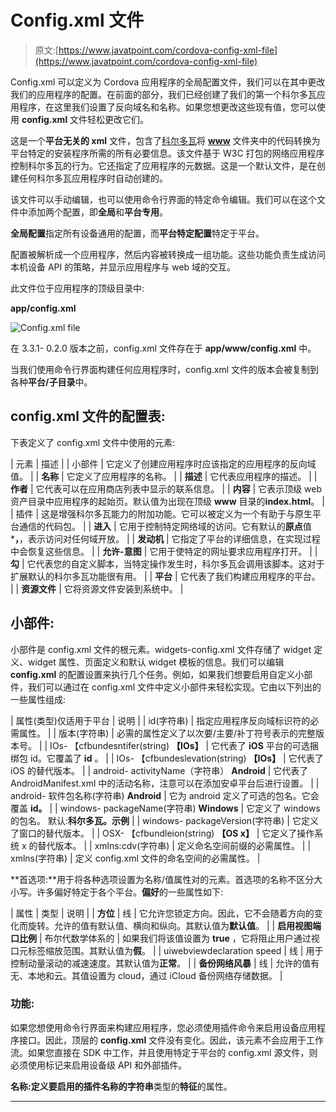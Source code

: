 # Config.xml 文件

> 原文:[https://www.javatpoint.com/cordova-config-xml-file](https://www.javatpoint.com/cordova-config-xml-file)

Config.xml 可以定义为 Cordova 应用程序的全局配置文件，我们可以在其中更改我们的应用程序的配置。在前面的部分，我们已经创建了我们的第一个科尔多瓦应用程序，在这里我们设置了反向域名和名称。如果您想更改这些现有值，您可以使用 **config.xml** 文件轻松更改它们。

这是一个**平台无关的 xml** 文件，包含了[科尔多瓦](https://www.javatpoint.com/apache-cordova)将 **[www](https://www.javatpoint.com/www-full-form)** 文件夹中的代码转换为平台特定的安装程序所需的所有必要信息。该文件基于 W3C 打包的网络应用程序控制科尔多瓦的行为。它还指定了应用程序的元数据。这是一个默认文件，是在创建任何科尔多瓦应用程序时自动创建的。

该文件可以手动编辑，也可以使用命令行界面的特定命令编辑。我们可以在这个文件中添加两个配置，即**全局**和**平台专用**。

**全局配置**指定所有设备通用的配置，而**平台特定配置**特定于平台。

配置被解析成一个应用程序，然后内容被转换成一组功能。这些功能负责生成访问本机设备 API 的策略，并显示应用程序与 web 域的交互。

此文件位于应用程序的顶级目录中:

**app/config.xml**

![Config.xml file](../Images/0c00449651509c704db2beff0fc17e90.png)

在 3.3.1- 0.2.0 版本之前，config.xml 文件存在于 **app/www/config.xml** 中。

当我们使用命令行界面构建任何应用程序时，config.xml 文件的版本会被复制到各种**平台/子目录**中。

## config.xml 文件的配置表:

下表定义了 config.xml 文件中使用的元素:

| 元素 | 描述 |
| 小部件 | 它定义了创建应用程序时应该指定的应用程序的反向域值。 |
| **名称** | 它定义了应用程序的名称。 |
| **描述** | 它代表应用程序的描述。 |
| **作者** | 它代表可以在应用商店列表中显示的联系信息。 |
| **内容** | 它表示顶级 web 资产目录中应用程序的起始页。默认值为出现在顶级 **www** 目录的**index.html**。 |
| 插件 | 这是增强科尔多瓦能力的附加功能。它可以被定义为一个有助于与原生平台通信的代码包。 |
| **进入** | 它用于控制特定网络域的访问。它有默认的**原点**值 ***，**，表示访问对任何域开放。 |
| **发动机** | 它指定了平台的详细信息，在实现过程中会恢复这些信息。 |
| **允许-意图** | 它用于使特定的网址要求应用程序打开。 |
| **勾** | 它代表您的自定义脚本，当特定操作发生时，科尔多瓦会调用该脚本。这对于扩展默认的科尔多瓦功能很有用。 |
| **平台** | 它代表了我们构建应用程序的平台。 |
| **资源文件** | 它将资源文件安装到系统中。 |

## 小部件:

小部件是 config.xml 文件的根元素。widgets-config.xml 文件存储了 widget 定义、widget 属性、页面定义和默认 widget 模板的信息。我们可以编辑 **config.xml** 的配置设置来执行几个任务。例如，如果我们想要启用自定义小部件，我们可以通过在 config.xml 文件中定义小部件来轻松实现。它由以下列出的一些属性组成:

| 属性(类型)仅适用于平台 | 说明 |
| id(字符串) | 指定应用程序反向域标识符的必需属性。 |
| 版本(字符串) | 必需的属性定义了以次要/主要/补丁符号表示的完整版本号。 |
| IOs-
【cfbundesntifer(string)
**【IOs】** | 它代表了 **iOS** 平台的可选捆绑包 id。它覆盖了 **id** 。 |
| IOs-
【cfbundeslevation(string)
**【IOs】** | 它代表了 iOS 的替代版本。 |
| android-
activityName（字符串）
**Android** | 它代表了 AndroidManifest.xml 中的活动名称，注意可以在添加安卓平台后进行设置。 |
| android-
软件包名称(字符串)
**Android** | 它为 android 定义了可选的包名。它会覆盖 **id。** |
| windows-
packageName(字符串)
**Windows** | 它定义了 windows 的包名。
默认:**科尔多瓦。示例** |
| windows-
packageVersion(字符串) | 它定义了窗口的替代版本。 |
| OSX-
【cfbundleion(string)
**【OS x】** | 它定义了操作系统 x 的替代版本。 |
| xmlns:cdv(字符串) | 定义命名空间前缀的必需属性。 |
| xmlns(字符串) | 定义 config.xml 文件的命名空间的必需属性。 |

**首选项:**用于将各种选项设置为名称/值属性对的元素。首选项的名称不区分大小写。许多偏好特定于各个平台。**偏好**的一些属性如下:

| 属性 | 类型 | 说明 |
| **方位** | 线 | 它允许您锁定方向。因此，它不会随着方向的变化而旋转。允许的值有默认值、横向和纵向。其默认值为**默认值**。 |
| **启用视图端口比例** | 布尔代数学体系的 | 如果我们将该值设置为 **true** ，它将阻止用户通过视口元标签缩放范围。其默认值为**假**。 |
| uiwebviewdeclaration speed | 线 | 用于控制动量滚动的减速速度。其默认值为**正常**。 |
| **备份网络风暴** | 线 | 允许的值有无、本地和云。其值设置为 cloud，通过 iCloud 备份网络存储数据。 |

### 功能:

如果您想使用命令行界面来构建应用程序，您必须使用插件命令来启用设备应用程序接口。因此，顶层的 **config.xml** 文件没有变化。因此，该元素不会应用于工作流。如果您直接在 SDK 中工作，并且使用特定于平台的 config.xml 源文件，则必须使用标记来启用设备级 API 和外部插件。

**名称:**定义要启用的插件名称的**字符串**类型的**特征**的属性。

* * *